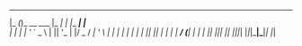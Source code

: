  _____ _           ___     _____         _     
|_   _(_)_ __ ___ |_ _|_ _|_   _|__  ___| |__  
  | | | | '_ ` _ \ | || '_ \| |/ _ \/ __| '_ \ 
  | | | | | | | | || || | | | |  __/ (__| | | |
  |_| |_|_| |_| |_|___|_| |_|_|\___|\___|_| |_|
                                               
